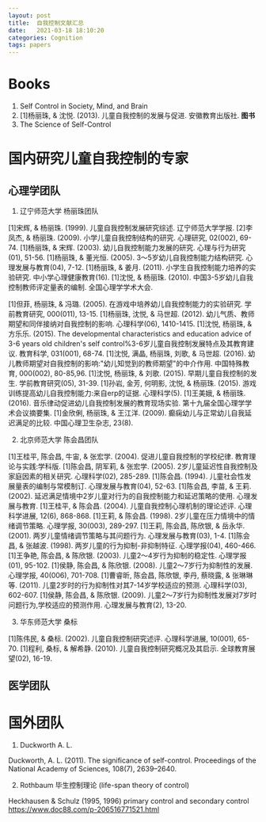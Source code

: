 ```yaml
---
layout: post
title:  自我控制文献汇总
date:   2021-03-18 18:10:20
categories: Cognition
tags: papers
---
```


# Books

1. Self Control in Society, Mind, and Brain
2. [1]杨丽珠, & 沈悦. (2013). 儿童自我控制的发展与促进. 安徽教育出版社.  **图书**
3. 	The Science of Self-Control


# 国内研究儿童自我控制的专家

## 心理学团队

1. 辽宁师范大学 杨丽珠团队

[1]宋辉, & 杨丽珠. (1999). 儿童自我控制发展研究综述. 辽宁师范大学学报.
[2]李凤杰, & 杨丽珠. (2009). 小学儿童自我控制结构的研究. 心理研究, 02(002), 69-74.
[1]杨丽珠, & 宋辉. (2003). 幼儿自我控制能力发展的研究. 心理与行为研究(01), 51-56.
[1]杨丽珠, & 董光恒. (2005). 3～5岁幼儿自我控制能力结构研究. 心理发展与教育(04), 7-12.
[1]杨丽珠, & 姜月. (2011). 小学生自我控制能力培养的实验研究. 中小学心理健康教育(16).
[1]沈悦, & 杨丽珠. (2010). 中国3-5岁幼儿自我控制教师评定量表的编制. 全国心理学学术大会.

[1]但菲, 杨丽珠, & 冯璐. (2005). 在游戏中培养幼儿自我控制能力的实验研究. 学前教育研究, 000(011), 13-15.
[1]杨丽珠, 沈悦, & 马世超. (2012). 幼儿气质、教师期望和同伴接纳对自我控制的影响. 心理科学(06), 1410-1415.
[1]沈悦, 杨丽珠, & 方乐乐. (2015). The developmental characteristics and education advice of 3-6 years old children's self control%3-6岁儿童自我控制发展特点及其教育建议. 教育科学, 031(001), 68-74.
[1]沈悦, 满晶, 杨丽珠, 刘歌, & 马世超. (2016). 幼儿教师期望对自我控制的影响:"幼儿知觉到的教师期望"的中介作用. 中国特殊教育, 000(002), 80-85,96.
[1]沈悦, 杨丽珠, & 刘歌. (2015). 早期儿童自我控制的发生. 学前教育研究(05), 31-39.
[1]孙岩, 金芳, 何明影, 沈悦, & 杨丽珠. (2015). 游戏训练提高幼儿自我控制能力:来自erp的证据. 心理科学(5).
[1]王美娥, & 杨丽珠. (2016). 音乐律动促进幼儿自我控制发展的教育现场实验. 第十九届全国心理学学术会议摘要集.
[1]金欣俐, 杨丽珠, & 王江洋. (2009). 癫痫幼儿与正常幼儿自我延迟满足的比较. 中国心理卫生杂志, 23(8).

2. 北京师范大学 陈会昌团队

[1]王桂平, 陈会昌, 牛宙, & 张宏学. (2004). 促进儿童自我控制的学校纪律. 教育理论与实践:学科版.
[1]陈会昌, 阴军莉, & 张宏学. (2005). 2岁儿童延迟性自我控制及家庭因素的相关研究. 心理科学(02), 285-289.
[1]陈会昌. (1994). 儿童社会性发展量表的编制与常模制订. 心理发展与教育(04), 52-63.
[1]陈会昌, 李苗, & 王莉. (2002). 延迟满足情境中2岁儿童对行为的自我控制能力和延迟策略的使用. 心理发展与教育.
[1]王桂平, & 陈会昌. (2004). 儿童自我控制心理机制的理论述评. 心理科学进展, 12(6), 868-868.
[1]王莉, & 陈会昌. (1998). 2岁儿童在压力情境中的情绪调节策略. 心理学报, 30(003), 289-297.
[1]王莉, 陈会昌, 陈欣银, & 岳永华. (2001). 两岁儿童情绪调节策略与其问题行为. 心理发展与教育(03), 1-4.
[1]陈会昌, & 张越波. (1998). 两岁儿童的行为抑制-非抑制特征. 心理学报(04), 460-466.
[1]王争艳, 陈会昌, & 陈欣银. (2003). 儿童2～4岁行为抑制的稳定性. 心理学报(01), 95-102.
[1]侯静, 陈会昌, & 陈欣银. (2008). 儿童2～7岁行为抑制性的发展. 心理学报, 40(006), 701-708.
[1]曹睿昕, 陈会昌, 陈欣银, 李丹, 蔡晓露, & 张琳琳等. (2011). 儿童2岁时的行为抑制性对其7-14岁学校适应的预测. 心理科学(03), 602-607.
[1]侯静, 陈会昌, & 陈欣银. (2009). 儿童2～7岁行为抑制性发展对7岁时问题行为,学校适应的预测作用. 心理发展与教育(2), 13-20.


3. 华东师范大学 桑标

[1]陈伟民, & 桑标. (2002). 儿童自我控制研究述评. 心理科学进展, 10(001), 65-70.
[1]程利, 桑标, & 解希静. (2010). 儿童自我控制研究概况及其启示. 全球教育展望(02), 16-19.

## 医学团队

# 国外团队

1. Duckworth  A. L.

Duckworth, A. L. (2011). The significance of self-control. Proceedings of the National Academy of Sciences, 108(7), 2639–2640.

2. Rothbaum 毕生控制理论 (life-span theory of control)

Heckhausen & Schulz (1995, 1996)
primary control and secondary control
https://www.doc88.com/p-206516771521.html
